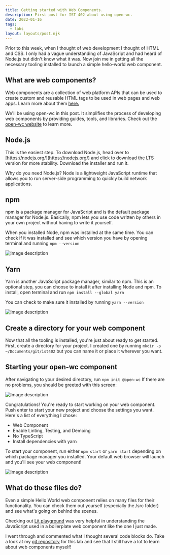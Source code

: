 ```yaml
---
title: Getting started with Web Components.
description: First post for IST 402 about using open-wc.
date: 2022-01-16
tags:
  - labs
layout: layouts/post.njk
---
```

Prior to this week, when I thought of web development I thought of HTML and CSS. I only had a vague understanding of JavaScript and had heard of Node.js but didn't know what it was. Now join me in getting all the necessary tooling installed to launch a simple hello-world web component. 

## What are web components?
Web components are a collection of web platform APIs that can be used to create custom and reusable HTML tags to be used in web pages and web apps. Learn more about them [here.](https://www.webcomponents.org/introduction)

We'll be using open-wc in this post. It simplifies the process of developing web components by providing guides, tools, and libraries. Check out the [open-wc website](https://open-wc.org/) to learn more. 

## Node.js
This is the easiest step. To download Node.js, head over to [https://nodejs.org/](https://nodejs.org/) and click to download the LTS version for more stability. Download the installer and run it. 

Why do you need Node.js? Node is a lightweight JavaScript runtime that allows you to run server-side programming to quickly build network applications. 

## npm
npm is a package manager for JavaScript and is the default package manager for Node.js. Basically, npm lets you use code written by others in your own project without having to write it yourself. 

When you installed Node, npm was installed at the same time. You can check if it was installed and see which version you have by opening terminal and running `npm --version`

![Image description](https://dev-to-uploads.s3.amazonaws.com/uploads/articles/ugxk9mnpcq1mr24x3t9l.png)

## Yarn
Yarn is another JavaScript package manager, similar to npm. This is an optional step, you can choose to install it after installing Node and npm. To install, open terminal and run `npm install --global yarn`

You can check to make sure it installed by running `yarn --version`

![Image description](https://dev-to-uploads.s3.amazonaws.com/uploads/articles/c9vi2rp1o4dlf45qn4yh.png)

## Create a directory for your web component
Now that all the tooling is installed, you're just about ready to get started. First, create a directory for your project. I created one by running `mkdir -p ~/Documents/git/ist402` but you can name it or place it wherever you want. 

## Starting your open-wc component
After navigating to your desired directory, run `npm init @open-wc` If there are no problems, you should be greeted with this screen:

![Image description](https://dev-to-uploads.s3.amazonaws.com/uploads/articles/0n1giwtztfnj8aapgzkn.png)

Congratulations! You're ready to start working on your web component. Push enter to start your new project and choose the settings you want. Here's a list of everything I chose:

* Web Component
* Enable Linting, Testing, and Demoing 
* No TypeScript
* Install dependencies with yarn

To start your component, run either `npm start` or `yarn start` depending on which package manager you installed. Your default web browser will launch and you'll see your web component!

![Image description](https://dev-to-uploads.s3.amazonaws.com/uploads/articles/wdvvc7fvkf66w412yx3o.png)

## What do these files do?
Even a simple Hello World web component relies on many files for their functionality. You can check them out yourself (especially the /src folder) and see what's going on behind the scenes. 

Checking out [Lit playground](https://lit.dev/playground/#sample=examples/full-component) was very helpful in understanding the JavaScript used in a boilerplate web component like the one I just made.

I went through and commented what I thought several code blocks do. Take a look at my [git repository](https://github.com/jforcina20/edtechjoker-lab1) for this lab and see that I still have a lot to learn about web components myself!
